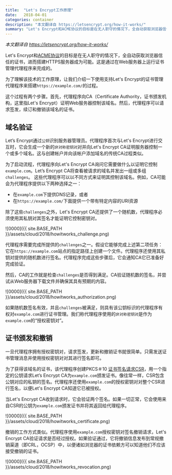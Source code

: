 ```yaml
---
title:  "Let's Encrypt工作原理"
date:   2018-04-01
categories: container
description: "本文翻译自 https://letsencrypt.org/how-it-works/"
summary: "Let's Encrypt和ACME协议的目标是在无人职守的情况下，全自动获取浏览器信任的证书，进而搭建HTTPS服务器成为可能。"
---
```


*本文翻译自 https://letsencrypt.org/how-it-works/*

Let's Encrypt和[ACME协议](https://ietf-wg-acme.github.io/acme/)的目标是在无人职守的情况下，全自动获取浏览器信任的证书，进而搭建HTTPS服务器成为可能。这是通过在Web服务器上运行证书管理代理程序来完成的。

为了理解该技术的工作原理，让我们介绍一下使用支持Let's Encrypt的证书管理代理程序来搭建`https://example.com/`的过程。

这个过程有两个步骤。首先，代理程序向CA（Certificate Authority，证书颁发机构，这里指Let's Encrypt）证明Web服务器控制该域名。然后，代理程序可以请求签发，续订和撤销该域名的证书。

## 域名验证
Let’s Encrypt通过`公钥`识别服务器管理员。代理程序首次与Let's Encrypt进行交互时，它会生成一个新的`非对称密钥对`对并向Let's Encrypt CA证明服务器控制一个或多个域名。这与创建帐户并向该帐户添加域名的传统CA过程类似。

为了启动流程，代理程序向Let's Encrypt CA询问它需要做什么以证明它控制`example.com`。Let’s Encrypt CA将查看被请求的域名并发出一组或多组`challenges`。 这些代理程序可以以不同方式来证明其控制该域名。例如，CA可能会为代理程序提供以下两种选择之一：

- 在`example.com`下提供DNS记录，或者
- 在`https://example.com/`下面提供一个带有特定内容的URI资源

除了这些`challenges`之外，Let's Encrypt CA还提供了一个随机数，代理程序必须使用其私钥对其签名才能证明它控制密钥对。

![0000]({{ site.BASE_PATH }}/assets/cloud/2018/howitworks_challenge.png)

代理程序需要完成所提供的`challenges`之一。假设它能够完成上述第二项任务：它在`https://example.com`站点的指定路径上创建一个文件。代理程序还使用其私钥对提供的随机数进行签名。代理程序完成这些步骤后，它会通知CA它已准备好完成验证。

然后，CA的工作就是检查`challenges`是否得到满足。CA验证随机数的签名，并尝试从Web服务器下载文件并确保其具有预期的内容。

![0000]({{ site.BASE_PATH }}/assets/cloud/2018/howitworks_authorization.png)

如果随机数签名有效，并且`challenges`被满足，则具有该公钥标识的代理程序有权对`example.com`进行证书管理。我们称代理程序使用的`非对称密钥对`是作为`example.com`的“授权密钥对”。

## 证书颁发和撤销
一旦代理程序拥有授权密钥对，请求签发，更新和撤销证书就很简单。只需发送证书管理消息并使用授权密钥对对其进行签名即可。

为了获得该域名的证书，该代理程序创建PKCS＃10 [证书签名请求CSR](http://tools.ietf.org/html/rfc2986)，用一个指定的公钥请求Let’s Encrypt CA为`example.com`颁发证书。像往常一样，CSR包含公钥对应的私钥的签名。代理程序还使用`example.com`的授权密钥对对整个CSR进行签名，以便Let's Encrypt CA知道它已被授权。

当Let's Encrypt CA收到请求时，它会验证两个签名。如果一切正常，它会使用来自CSR的公钥为`example.com`颁发证书并将其返回给代理程序。

![0000]({{ site.BASE_PATH }}/assets/cloud/2018/howitworks_certificate.png)

撤销的工作方式类似。代理程序使用`example.com`授权密钥对签名撤销请求，Let's Encrypt CA验证请求是否经过授权。如果验证通过，它将撤销信息发布到常规撤销渠道（即CRL，OCSP）中，以便诸如浏览器的证书依赖方可以知道他们不应该接受撤销的证书。

![0000]({{ site.BASE_PATH }}/assets/cloud/2018/howitworks_revocation.png)
